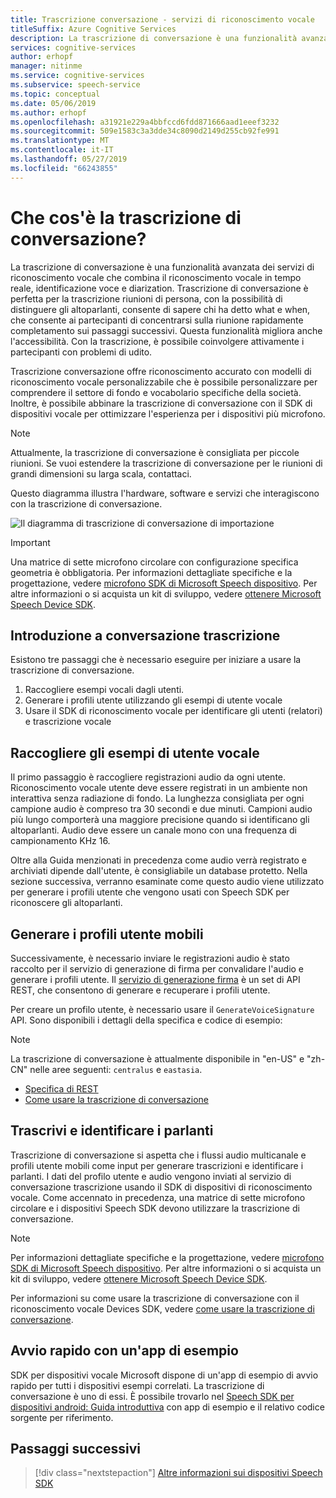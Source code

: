 ```yaml
---
title: Trascrizione conversazione - servizi di riconoscimento vocale
titleSuffix: Azure Cognitive Services
description: La trascrizione di conversazione è una funzionalità avanzata dei servizi di riconoscimento vocale che combina il riconoscimento vocale in tempo reale, identificazione voce e diarization. Trascrizione di conversazione è perfetta per la trascrizione riunioni di persona, con la possibilità di distinguere gli altoparlanti, consente di sapere chi ha detto what e when, che consente ai partecipanti di concentrarsi sulla riunione rapidamente completamento sui passaggi successivi. Questa funzionalità migliora anche l'accessibilità. Con la trascrizione, è possibile coinvolgere attivamente i partecipanti con problemi di udito.
services: cognitive-services
author: erhopf
manager: nitinme
ms.service: cognitive-services
ms.subservice: speech-service
ms.topic: conceptual
ms.date: 05/06/2019
ms.author: erhopf
ms.openlocfilehash: a31921e229a4bbfccd6fdd871666aad1eeef3232
ms.sourcegitcommit: 509e1583c3a3dde34c8090d2149d255cb92fe991
ms.translationtype: MT
ms.contentlocale: it-IT
ms.lasthandoff: 05/27/2019
ms.locfileid: "66243855"
---
```

# <a name="what-is-conversation-transcription"></a>Che cos'è la trascrizione di conversazione?

La trascrizione di conversazione è una funzionalità avanzata dei servizi di riconoscimento vocale che combina il riconoscimento vocale in tempo reale, identificazione voce e diarization. Trascrizione di conversazione è perfetta per la trascrizione riunioni di persona, con la possibilità di distinguere gli altoparlanti, consente di sapere chi ha detto what e when, che consente ai partecipanti di concentrarsi sulla riunione rapidamente completamento sui passaggi successivi. Questa funzionalità migliora anche l'accessibilità. Con la trascrizione, è possibile coinvolgere attivamente i partecipanti con problemi di udito.   

Trascrizione conversazione offre riconoscimento accurato con modelli di riconoscimento vocale personalizzabile che è possibile personalizzare per comprendere il settore di fondo e vocabolario specifiche della società. Inoltre, è possibile abbinare la trascrizione di conversazione con il SDK di dispositivi vocale per ottimizzare l'esperienza per i dispositivi più microfono.

>[!NOTE]
> Attualmente, la trascrizione di conversazione è consigliata per piccole riunioni. Se vuoi estendere la trascrizione di conversazione per le riunioni di grandi dimensioni su larga scala, contattaci.

Questo diagramma illustra l'hardware, software e servizi che interagiscono con la trascrizione di conversazione.

![Il diagramma di trascrizione di conversazione di importazione](media/scenarios/conversation-transcription-service.png)

>[!IMPORTANT]
> Una matrice di sette microfono circolare con configurazione specifica geometria è obbligatoria. Per informazioni dettagliate specifiche e la progettazione, vedere [microfono SDK di Microsoft Speech dispositivo](https://aka.ms/cts/microphone). Per altre informazioni o si acquista un kit di sviluppo, vedere [ottenere Microsoft Speech Device SDK](https://aka.ms/cts/getsdk).

## <a name="get-started-with-conversation-transcription"></a>Introduzione a conversazione trascrizione

Esistono tre passaggi che è necessario eseguire per iniziare a usare la trascrizione di conversazione.

1. Raccogliere esempi vocali dagli utenti.
2. Generare i profili utente utilizzando gli esempi di utente vocale
3. Usare il SDK di riconoscimento vocale per identificare gli utenti (relatori) e trascrizione vocale

## <a name="collect-user-voice-samples"></a>Raccogliere gli esempi di utente vocale

Il primo passaggio è raccogliere registrazioni audio da ogni utente. Riconoscimento vocale utente deve essere registrati in un ambiente non interattiva senza radiazione di fondo. La lunghezza consigliata per ogni campione audio è compreso tra 30 secondi e due minuti. Campioni audio più lungo comporterà una maggiore precisione quando si identificano gli altoparlanti. Audio deve essere un canale mono con una frequenza di campionamento KHz 16.

Oltre alla Guida menzionati in precedenza come audio verrà registrato e archiviati dipende dall'utente, è consigliabile un database protetto. Nella sezione successiva, verranno esaminate come questo audio viene utilizzato per generare i profili utente che vengono usati con Speech SDK per riconoscere gli altoparlanti.

## <a name="generate-user-profiles"></a>Generare i profili utente mobili

Successivamente, è necessario inviare le registrazioni audio è stato raccolto per il servizio di generazione di firma per convalidare l'audio e generare i profili utente. Il [servizio di generazione firma](https://aka.ms/cts/signaturegenservice) è un set di API REST, che consentono di generare e recuperare i profili utente.

Per creare un profilo utente, è necessario usare il `GenerateVoiceSignature` API. Sono disponibili i dettagli della specifica e codice di esempio:

> [!NOTE]
> La trascrizione di conversazione è attualmente disponibile in "en-US" e "zh-CN" nelle aree seguenti: `centralus` e `eastasia`.

* [Specifica di REST](https://aka.ms/cts/signaturegenservice)
* [Come usare la trascrizione di conversazione](https://aka.ms/cts/howto)

## <a name="transcribe-and-identify-speakers"></a>Trascrivi e identificare i parlanti

Trascrizione di conversazione si aspetta che i flussi audio multicanale e profili utente mobili come input per generare trascrizioni e identificare i parlanti. I dati del profilo utente e audio vengono inviati al servizio di conversazione trascrizione usando il SDK di dispositivi di riconoscimento vocale. Come accennato in precedenza, una matrice di sette microfono circolare e i dispositivi Speech SDK devono utilizzare la trascrizione di conversazione.

>[!NOTE]
> Per informazioni dettagliate specifiche e la progettazione, vedere [microfono SDK di Microsoft Speech dispositivo](https://aka.ms/cts/microphone). Per altre informazioni o si acquista un kit di sviluppo, vedere [ottenere Microsoft Speech Device SDK](https://aka.ms/cts/getsdk).

Per informazioni su come usare la trascrizione di conversazione con il riconoscimento vocale Devices SDK, vedere [come usare la trascrizione di conversazione](https://aka.ms/cts/howto).


## <a name="quick-start-with-a-sample-app"></a>Avvio rapido con un'app di esempio

SDK per dispositivi vocale Microsoft dispone di un'app di esempio di avvio rapido per tutti i dispositivi esempi correlati. La trascrizione di conversazione è uno di essi. È possibile trovarlo nel [Speech SDK per dispositivi android: Guida introduttiva](https://aka.ms/sdsdk-quickstart) con app di esempio e il relativo codice sorgente per riferimento.

## <a name="next-steps"></a>Passaggi successivi

> [!div class="nextstepaction"]
> [Altre informazioni sui dispositivi Speech SDK](speech-devices-sdk.md)
